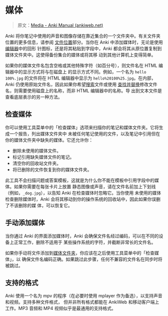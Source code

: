 # 媒体

> 原文：[Media - Anki Manual (ankiweb.net)](https://docs.ankiweb.net/media.html)

Anki 将你笔记中使用的声音和图像存储在靠近集合的一个文件夹中。有关文件夹位置的更多信息，请参阅
[文件位置](files.md#文件位置)部分。当你在 Anki 中添加媒体时，无论是使用[编辑器](editing.md)中的回形
针图标，还是将其粘贴到字段中，Anki 都会将其从原位置复制到媒体文件夹中。这使得备份集合的媒体或将其移
动到其他计算机上变得简单。

如果你的媒体文件名包含空格或其他特殊字符（如百分号），则文件名在 HTML 编辑器中的显示方式将与在磁盘上
的显示方式不同。例如，一个名为 `hello 100%.jpg` 的文件将在 HTML 编辑器中显示为
`hello%20100%25.jpg`。在内部，Anki 仍使用原始文件名，因此如果你希望[搜索](searching.md)文件或使用
[查找并替换](browsing.md#查找并替换)修改文件名，则需要使用磁盘上的名称，而非 HTML 编辑器中的名称。导
出到文本文件是查看底层表示的另一种方法。

## 检查媒体

你可以使用工具菜单中的「检查媒体」选项来扫描你的笔记和媒体文件夹。它将生成一个报告，列出媒体文件夹中
未被任何笔记使用的文件，以及笔记中引用但在你的媒体文件夹中缺失的媒体。它还允许你：

- 删除未使用的媒体文件。
- 标记引用缺失媒体文件的笔记。
- 清空你的回收站文件夹。
- 将已删除的文件恢复到你的媒体文件夹。

此工具不会扫描问题或答案模板，这就是为什么你不能在模板中引用字段中的媒体。如果你需要在每张卡片上放置
静态图像或声音，请在文件名前加上下划线（例如，`_dog.jpg`），以告知 Anki 在检查媒体时忽略它。当你使用
未使用的媒体检查删除媒体时，Anki 会将其移动到你的操作系统的回收站中，因此如果你误删了不该删除的媒
体，可以恢复它。

## 手动添加媒体

当你通过 Anki 的界面添加媒体时，Anki 会确保文件名经过编码，可以在不同的设备上正常工作，删除不适用于
某些操作系统的字符，并截断非常长的文件名。

如果你手动将文件添加到[媒体文件夹](files.md#文件位置)，你应该在之后使用工具菜单中的「检查媒体」，以
确保文件名编码正确。如果跳过此步骤，任何不兼容的文件名在同步时将被跳过。

## 支持的格式

Anki 使用一个名为 mpv 的程序（在必要时使用 mplayer 作为备选），以支持声音和视频。支持多种文件格式，
但并非所有格式都能在 AnkiWeb 和移动客户端上工作。MP3 音频和 MP4 视频似乎是最通用的支持格式。
